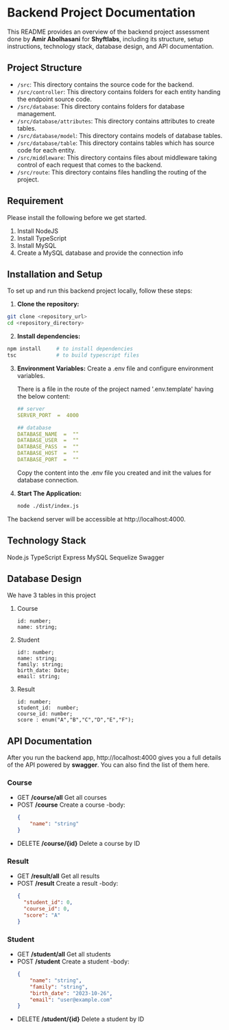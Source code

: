 # Backend Project Documentation

This README provides an overview of the backend project assessment done by **Amir Abolhasani** for **Shyftlabs**, including its structure, setup instructions, technology stack, database design, and API documentation.

## Project Structure
-  `/src`: This directory contains the source code for the backend.
-  `/src/controller`: This directory contains folders for each entity handing the endpoint source code.
-  `/src/database`: This directory contains folders for database management.
-  `/src/database/attributes`: This directory contains attributes to create tables.
-  `/src/database/model`: This directory contains models of database tables.
-  `/src/database/table`: This directory contains tables which has source code for each entity.
-  `/src/middleware`: This directory contains files about middleware taking control of each request that comes to the backend.
-  `/src/route`: This directory contains files handling the routing of the project.

## Requirement
Please install the following before we get started.
1. Install NodeJS
2. Install TypeScript
4. Install MySQL
5. Create a MySQL database and provide the connection info

## Installation and Setup
  To set up and run this backend project locally, follow these steps:
1.  **Clone the repository:**
```bash
git clone <repository_url>
cd <repository_directory>
```

2. **Install dependencies:**
```bash
npm install		# to install dependencies
tsc 			# to build typescript files
```

3. **Environment Variables:**
	Create a .env file and configure environment variables. 
	
	There is a file in the route of the project named '.env.template' having the below content: 
	```yaml
	## server
	SERVER_PORT  =  4000  

	## database
	DATABASE_NAME  =  ""
	DATABASE_USER  =  ""
	DATABASE_PASS  =  ""
	DATABASE_HOST  =  ""
	DATABASE_PORT  =  ""
	```
	Copy the content into the .env file you created and init the values for database connection.

4. **Start The Application:**
	```bash
	node ./dist/index.js
	```

The backend server will be accessible at http://localhost:4000.

## Technology Stack
Node.js TypeScript
Express
MySQL
Sequelize
Swagger

## Database Design
We have 3 tables in this project
1. Course
	```
	id: number;
	name: string;
	```

1. Student
	```
	id!: number;
	name: string;
	family: string;
	birth_date: Date;
	email: string;
	```

1. Result
	```
	id: number;
	student_id:  number;
	course_id: number;
	score : enum("A","B","C","D","E","F");
	```

## API Documentation
After you run the backend app, http://localhost:4000 gives you a full details of the API powered by **swagger**.
You can also find the list of them here.

### Course
- GET **/course/all**
Get all courses
- POST **/course**
Create a course
	-body: 
	```json
	{
		"name": "string"
	}
	```
- DELETE **/course/{id}**
Delete a course by ID

### Result
- GET **/result/all**
Get all results
- POST **/result**
Create a result
	-body: 
	```json
	{
	  "student_id": 0,
	  "course_id": 0,
	  "score": "A"
	}
	```

### Student
- GET **/student/all**
Get all students
- POST **/student**
Create a student
	-body: 
	```json
	{
		"name": "string",
		"family": "string",
		"birth_date": "2023-10-26",
		"email": "user@example.com"
	}
	```
- DELETE **/student/{id}**
Delete a student by ID